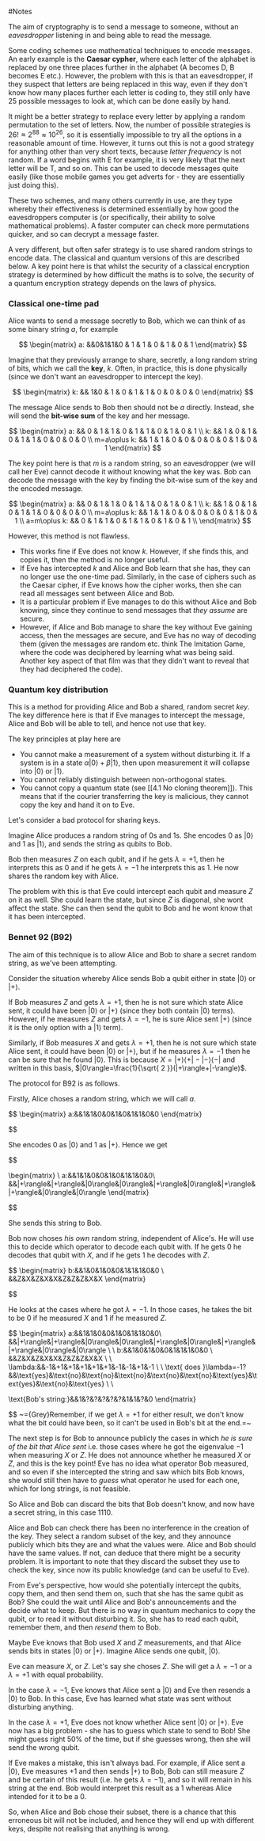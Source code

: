 #Notes 

The aim of cryptography is to send a message to someone, without an *eavesdropper* listening in and being able to read the message. 

Some coding schemes use mathematical techniques to encode messages. An early example is the **Caesar cypher**, where each letter of the alphabet is replaced by one three places further in the alphabet (A becomes D, B becomes E etc.). However, the problem with this is that an eavesdropper, if they suspect that letters are being replaced in this way, even if they don't know how many places further each letter is coding to, they still only have 25 possible messages to look at, which can be done easily by hand. 

It might be a better strategy to replace every letter by applying a random permutation to the set of letters. Now, the number of possible strategies is $26! \approx 2^{88}\approx 10^{26}$, so it is essentially impossible to try all the options in a reasonable amount of time. However, it turns out this is not a good strategy for anything other than very short texts, because *letter frequency* is not random. If a word begins with E for example, it is very likely that the next letter will be T, and so on. This can be used to decode messages quite easily (like those mobile games you get adverts for - they are essentially just doing this).

These two schemes, and many others currently in use, are they type whereby their effectiveness is determined essentially by how good the eavesdroppers computer is (or specifically, their ability to solve mathematical problems). A faster computer can check more permutations quicker, and so can decrypt a message faster.

A very different, but often safer strategy is to use shared random strings to encode data. The classical and quantum versions of this are described below. A key point here is that whilst the security of a classical encryption strategy is determined by how difficult the maths is to solve, the security of a quantum encryption strategy depends on the laws of physics. 

### Classical one-time pad
Alice wants to send a message secretly to Bob, which we can think of as some binary string $a$, for example

$$
\begin{matrix}
a: &&0&1&1&0 & 1 & 1 & 0 & 1 & 0 & 1
\end{matrix}
$$

Imagine that they previously arrange to share, secretly, a long random string of bits, which we call the **key**, $k$. Often, in practice, this is done physically (since we don't want an eavesdropper to intercept the key).

$$
\begin{matrix}
k: && 1&0 & 1 & 0 & 1 & 1 & 0 & 0 & 0 & 0
\end{matrix}
$$

The message Alice sends to Bob then should not be $a$ directly. Instead, she will send the **bit-wise sum** of the key and her message.

$$
\begin{matrix}
a: && 0 & 1 & 1 & 0 & 1 & 1 & 0 & 1 & 0 & 1 \\
k: && 1 & 0 & 1 & 0 & 1 & 1 & 0 & 0 & 0 & 0 \\
m=a\oplus k: && 1 &  1 & 0 & 0 & 0 & 0 & 0 & 1 & 0 & 1
\end{matrix}
$$

The key point here is that $m$ is a random string, so an eavesdropper (we will call her Eve) cannot decode it without knowing what the key was. Bob can decode the message with the key by finding the bit-wise sum of the key and the encoded message.

$$
\begin{matrix}
a: && 0 & 1 & 1 & 0 & 1 & 1 & 0 & 1 & 0 & 1 \\
k: && 1 & 0 & 1 & 0 & 1 & 1 & 0 & 0 & 0 & 0 \\
m=a\oplus k: && 1 &  1 & 0 & 0 & 0 & 0 & 0 & 1 & 0 & 1 \\
a=m\oplus k: && 0 & 1 & 1 & 0 & 1 & 1 & 0 & 1 & 0 & 1 \\
\end{matrix}
$$

However, this method is not flawless. 
- This works fine if Eve does not know $k$. However, if she finds this, and copies it, then the method is no longer useful.
- If Eve has intercepted $k$ and Alice and Bob learn that she has, they can no longer use the one-time pad. Similarly, in the case of ciphers such as the Caesar cipher, if Eve knows how the cipher works, then she can read all messages sent between Alice and Bob.
- It is a particular problem if Eve manages to do this without Alice and Bob knowing, since they continue to send messages that *they assume* are secure.
- However, if Alice and Bob manage to share the key without Eve gaining access, then the messages are secure, and Eve has no way of decoding them (given the messages are random etc. think The Imitation Game, where the code was deciphered by learning what was being said. Another key aspect of that film was that they didn't want to reveal that they had deciphered the code).

### Quantum key distribution
This is a method for providing Alice and Bob a shared, random secret *key*. The key difference here is that if Eve manages to intercept the message, Alice and Bob will be able to tell, and hence not use that key. 

The key principles at play here are 
- You cannot make a measurement of a system without disturbing it. If a system is in a state $\alpha|0\rangle+\beta|1\rangle$, then upon measurement it will collapse into $|0\rangle$ or $|1\rangle$. 
- You cannot reliably distinguish between non-orthogonal states. 
- You cannot copy a quantum state (see [[4.1 No cloning theorem]]). This means that if the courier transferring the key is malicious, they cannot copy the key and hand it on to Eve. 

Let's consider a bad protocol for sharing keys. 

Imagine Alice produces a random string of 0s and 1s. She encodes 0 as $|0\rangle$ and 1 as $|1\rangle$, and sends the string as qubits to Bob. 

Bob then measures $Z$ on each qubit, and if he gets $\lambda=+1$, then he interprets this as 0 and if he gets $\lambda=-1$ he interprets this as 1. He now shares the random key with Alice. 

The problem with this is that Eve could intercept each qubit and measure $Z$ on it as well. She could learn the state, but since $Z$ is diagonal, she wont affect the state. She can then send the qubit to Bob and he wont know that it has been intercepted.

### Bennet 92 (B92)
The aim of this technique is to allow Alice and Bob to share a secret random string, as we've been attempting.

Consider the situation whereby Alice sends Bob a qubit either in state $|0\rangle$ or $|+\rangle$. 

If Bob measures $Z$ and gets $\lambda=+1$, then he is not sure which state Alice sent, it could have been $|0\rangle$ or $|+\rangle$ (since they both contain $|0\rangle$ terms). However, if he measures $Z$ and gets $\lambda=-1$, he is sure Alice sent $|+\rangle$ (since it is the only option with a $|1\rangle$ term).

Similarly, if Bob measures $X$ and gets $\lambda=+1$, then he is not sure which state Alice sent, it could have been $|0\rangle$ or $|+\rangle$, but if he measures $\lambda=-1$ then he can be sure that he found $|0\rangle$. This is because $X=|+\rangle \langle+|-|-\rangle \langle-|$ and written in this basis, $|0\rangle=\frac{1}{\sqrt{ 2 }}(|+\rangle+|-\rangle)$. 

The protocol for B92 is as follows. 

Firstly, Alice choses a random string, which we will call $a$.

$$
\begin{matrix}
a:&&1&1&0&0&1&0&1&1&0&0
\end{matrix}

$$

She encodes 0 as $|0\rangle$ and 1 as $|+\rangle$. Hence we get 

$$


\begin{matrix} \\
a:&&1&1&0&0&1&0&1&1&0&0\\
 &&|+\rangle&|+\rangle&|0\rangle&|0\rangle&|+\rangle&|0\rangle&|+\rangle&|+\rangle&|0\rangle&|0\rangle
\end{matrix}


$$

She sends this string to Bob.

Bob now choses *his own* random string, independent of Alice's. He will use this to decide which operator to decode each qubit with. If he gets 0 he decodes that qubit with $X$, and if he gets 1 he decodes with $Z$.

$$
\begin{matrix}
b:&&1&0&1&0&0&1&1&1&0&0 \\
&&Z&X&Z&X&X&Z&Z&Z&X&X 
\end{matrix}

$$

He looks at the cases where he got $\lambda=-1$. In those cases, he takes the bit to be 0 if he measured $X$ and 1 if he measured $Z$.

$$
\begin{matrix}
a:&&1&1&0&0&1&0&1&1&0&0\\
 &&|+\rangle&|+\rangle&|0\rangle&|0\rangle&|+\rangle&|0\rangle&|+\rangle&|+\rangle&|0\rangle&|0\rangle \\ \\
b:&&1&0&1&0&0&1&1&1&0&0 \\
&&Z&X&Z&X&X&Z&Z&Z&X&X  \\ \\
\lambda:&&-1&+1&+1&+1&+1&+1&-1&-1&+1&-1 \\ 
\\
\text{ does }\lambda=-1?&&\text{yes}&\text{no}&\text{no}&\text{no}&\text{no}&\text{no}&\text{yes}&\text{yes}&\text{no}&\text{yes} \\ \\

\text{Bob's string:}&&1&?&?&?&?&?&1&1&?&0
\end{matrix}

$$
~={Grey}Remember, if we get $\lambda=+1$ for either result, we don't know what the bit could have been, so it can't be used in Bob's bit at the end.=~

The next step is for Bob to announce publicly the cases in which *he is sure of the bit that Alice sent* i.e. those cases where he got the eigenvalue $-1$ when measuring $X$ or $Z$. He does not announce whether he measured $X$ or $Z$, and this is the key point! Eve has no idea what operator Bob measured, and so even if she intercepted the string and saw which bits Bob knows, she would still then have to *guess* what operator he used for each one, which for long strings, is not feasible.

So Alice and Bob can discard the bits that Bob doesn't know, and now have a secret string, in this case 1110. 

Alice and Bob can check there has been no interference in the creation of the key. They select a random subset of the key, and they announce publicly which bits they are and what the values were. Alice and Bob should have the same values. If not, can deduce that there might be a security problem. It is important to note that they discard the subset they use to check the key, since now its public knowledge (and can be useful to Eve).

From Eve's perspective, how would she potentially intercept the qubits, copy them, and then send them on, such that she has the same qubit as Bob? She could the wait until Alice and Bob's announcements and the decide what to keep. But there is no way in quantum mechanics to copy the qubit, or to read it without disturbing it. So, she has to read each qubit, remember them, and then *resend* them to Bob.

Maybe Eve knows that Bob used $X$ and $Z$ measurements, and that Alice sends bits in states $|0\rangle$ or $|+\rangle$. Imagine Alice sends one qubit, $|0\rangle$.

Eve can measure $X$, or $Z$. Let's say she choses $Z$. She will get a $\lambda=-1$ or a $\lambda=+1$ with equal probability. 

In the case $\lambda=-1$, Eve knows that Alice sent a $|0\rangle$ and Eve then resends a $|0\rangle$ to Bob. In this case, Eve has learned what state was sent without disturbing anything. 

In the case $\lambda=+1$, Eve does not know whether Alice sent $|0\rangle$ or $|+\rangle$. Eve now has a big problem - she has to guess which state to send to Bob! She might guess right 50% of the time, but if she guesses wrong, then she will send the wrong qubit.

If Eve makes a mistake, this isn't always bad. For example, if Alice sent a $|0\rangle$, Eve measures $+1$ and then sends $|+\rangle$ to Bob, Bob can still measure $Z$ and be certain of this result (i.e. he gets $\lambda=-1$), and so it will remain in his string at the end. Bob would interpret this result as a 1 whereas Alice intended for it to be a 0.

So, when Alice and Bob chose their subset, there is a chance that this erroneous bit will not be included, and hence they will end up with different keys, despite not realising that anything is wrong.

